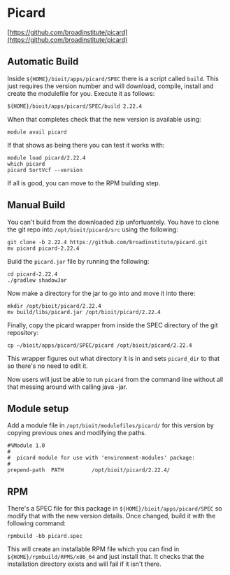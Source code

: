 # Picard

[https://github.com/broadinstitute/picard](https://github.com/broadinstitute/picard)

## Automatic Build

Inside `${HOME}/bioit/apps/picard/SPEC` there is a script called `build`. This just requires the version number and will download, compile, install and create the modulefile for you. Execute it as follows:

    ${HOME}/bioit/apps/picard/SPEC/build 2.22.4

When that completes check that the new version is available using:

    module avail picard

If that shows as being there you can test it works with:

    module load picard/2.22.4
    which picard
    picard SortVcf --version

If all is good, you can move to the RPM building step.

## Manual Build

You can't build from the downloaded zip unfortuantely. You have to clone the git repo into `/opt/bioit/picard/src` using the following:

    git clone -b 2.22.4 https://github.com/broadinstitute/picard.git
    mv picard picard-2.22.4

Build the `picard.jar` file by running the following:

    cd picard-2.22.4
    ./gradlew shadowJar

Now make a directory for the jar to go into and move it into there:

    mkdir /opt/bioit/picard/2.22.4
    mv build/libs/picard.jar /opt/bioit/picard/2.22.4

Finally, copy the picard wrapper from inside the SPEC directory of the git repository:

    cp ~/bioit/apps/picard/SPEC/picard /opt/bioit/picard/2.22.4

This wrapper figures out what directory it is in and sets `picard_dir` to that so there's no need to edit it.

Now users will just be able to run `picard` from the command line without all that messing around with calling java -jar.

## Module setup

Add a module file in `/opt/bioit/modulefiles/picard/` for this version by copying previous ones and modifying the paths.

    #%Module 1.0
    #
    #  picard module for use with 'environment-modules' package:
    #
    prepend-path  PATH         /opt/bioit/picard/2.22.4/

## RPM

There's a SPEC file for this package in `${HOME}/bioit/apps/picard/SPEC` so modify that with the new version details. Once changed, build it with the following command:

    rpmbuild -bb picard.spec

This will create an installable RPM file which you can find in `${HOME}/rpmbuild/RPMS/x86_64` and just install that. It checks that the installation directory exists and will fail if it isn't there.
